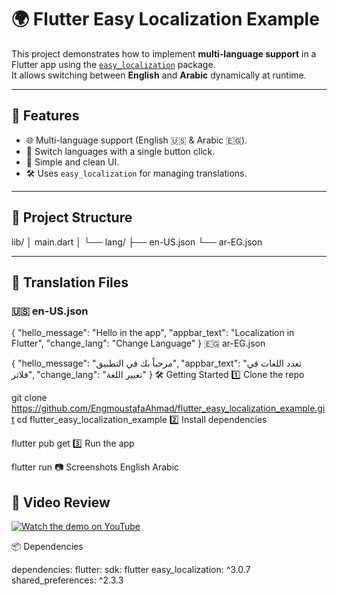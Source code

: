 # 🌍 Flutter Easy Localization Example

This project demonstrates how to implement **multi-language support** in a Flutter app using the [`easy_localization`](https://pub.dev/packages/easy_localization) package.  
It allows switching between **English** and **Arabic** dynamically at runtime.

---

## 🚀 Features

- 🌐 Multi-language support (English 🇺🇸 & Arabic 🇪🇬).
- 🔄 Switch languages with a single button click.
- 🎨 Simple and clean UI.
- 🛠️ Uses `easy_localization` for managing translations.

---

## 📂 Project Structure

lib/
│ main.dart
│
└── lang/
  ├── en-US.json
  └── ar-EG.json

---

## 📝 Translation Files

### 🇺🇸 en-US.json

{
  "hello_message": "Hello in the app",
  "appbar_text": "Localization in Flutter",
  "change_lang": "Change Language"
}
🇪🇬 ar-EG.json

{
  "hello_message": "مرحباً بك في التطبيق",
  "appbar_text": "تعدد اللغات في فلاتر",
  "change_lang": "تغيير اللغة"
}
🛠️ Getting Started
1️⃣ Clone the repo

git clone <https://github.com/EngmoustafaAhmad/flutter_easy_localization_example.git>
cd flutter_easy_localization_example
2️⃣ Install dependencies

flutter pub get
3️⃣ Run the app

flutter run
📷 Screenshots
English Arabic

## 🎥 Video Review

[![Watch the demo on YouTube](https://img.youtube.com/vi/4SP6VCXXBAs/0.jpg)](https://www.youtube.com/watch?v=4SP6VCXXBAs)


📦 Dependencies

dependencies:
  flutter:
    sdk: flutter
  easy_localization: ^3.0.7
  shared_preferences: ^2.3.3
